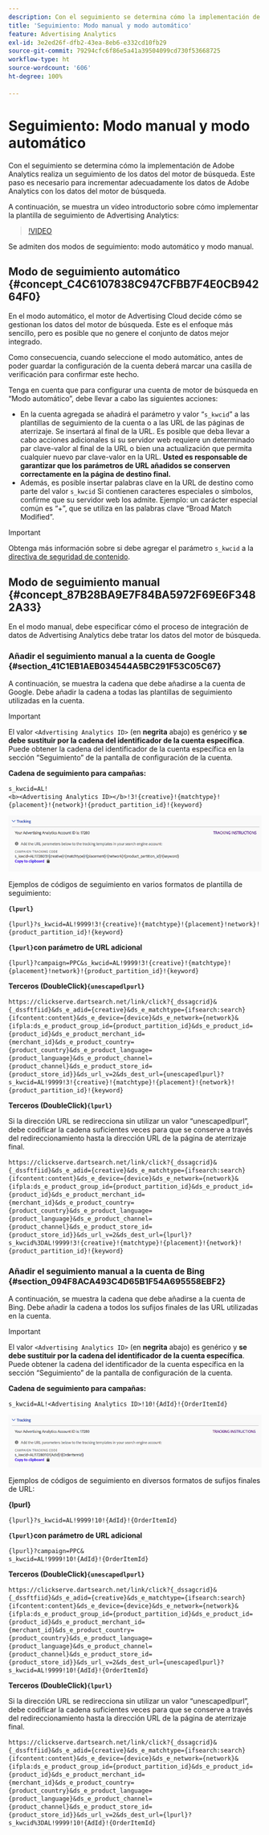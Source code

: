 ```yaml
---
description: Con el seguimiento se determina cómo la implementación de Adobe Analytics realiza un seguimiento de los datos del motor de búsqueda. Este paso es necesario para incrementar adecuadamente los datos de Adobe Analytics con los datos del motor de búsqueda.
title: 'Seguimiento: Modo manual y modo automático'
feature: Advertising Analytics
exl-id: 3e2ed26f-dfb2-43ea-8eb6-e332cd10fb29
source-git-commit: 79294cfc6f86e5a41a39504099cd730f53668725
workflow-type: ht
source-wordcount: '606'
ht-degree: 100%

---
```


# Seguimiento: Modo manual y modo automático

Con el seguimiento se determina cómo la implementación de Adobe Analytics realiza un seguimiento de los datos del motor de búsqueda. Este paso es necesario para incrementar adecuadamente los datos de Adobe Analytics con los datos del motor de búsqueda.

A continuación, se muestra un vídeo introductorio sobre cómo implementar la plantilla de seguimiento de Advertising Analytics:

>[!VIDEO](https://video.tv.adobe.com/v/23120/?quality=12)

Se admiten dos modos de seguimiento: modo automático y modo manual.

## Modo de seguimiento automático {#concept_C4C6107838C947CFBB7F4E0CB94264F0}

En el modo automático, el motor de Advertising Cloud decide cómo se gestionan los datos del motor de búsqueda. Este es el enfoque más sencillo, pero es posible que no genere el conjunto de datos mejor integrado.

Como consecuencia, cuando seleccione el modo automático, antes de poder guardar la configuración de la cuenta deberá marcar una casilla de verificación para confirmar este hecho.

Tenga en cuenta que para configurar una cuenta de motor de búsqueda en “Modo automático”, debe llevar a cabo las siguientes acciones:

* En la cuenta agregada se añadirá el parámetro y valor “`s_kwcid`” a las plantillas de seguimiento de la cuenta o a las URL de las páginas de aterrizaje. Se insertará al final de la URL. Es posible que deba llevar a cabo acciones adicionales si su servidor web requiere un determinado par clave-valor al final de la URL o bien una actualización que permita cualquier nuevo par clave-valor en la URL. **Usted es responsable de garantizar que los parámetros de URL añadidos se conserven correctamente en la página de destino final.**
* Además, es posible insertar palabras clave en la URL de destino como parte del valor `s_kwcid` Si contienen caracteres especiales o símbolos, confirme que su servidor web los admite. Ejemplo: un carácter especial común es “+”, que se utiliza en las palabras clave “Broad Match Modified”.

>[!IMPORTANT]
>
>Obtenga más información sobre si debe agregar el parámetro `s_kwcid` a la [directiva de seguridad de contenido](https://experienceleague.adobe.com/docs/id-service/using/reference/csp.html?lang=es).

## Modo de seguimiento manual {#concept_87B28BA9E7F84BA5972F69E6F3482A33}

En el modo manual, debe especificar cómo el proceso de integración de datos de Advertising Analytics debe tratar los datos del motor de búsqueda.

### Añadir el seguimiento manual a la cuenta de Google {#section_41C1EB1AEB034544A5BC291F53C05C67}

A continuación, se muestra la cadena que debe añadirse a la cuenta de Google. Debe añadir la cadena a todas las plantillas de seguimiento utilizadas en la cuenta.

>[!IMPORTANT]
>
>El valor `<Advertising Analytics ID>` (en **negrita** abajo) es genérico y **se debe sustituir por la cadena del identificador de la cuenta específica**. Puede obtener la cadena del identificador de la cuenta específica en la sección “Seguimiento” de la pantalla de configuración de la cuenta.

**Cadena de seguimiento para campañas:**

```
s_kwcid=AL! 
<b><Advertising Analytics ID></b>!3!{creative}!{matchtype}!{placement}!{network}!{product_partition_id}!{keyword}
```

![](assets/Google.png)

Ejemplos de códigos de seguimiento en varios formatos de plantilla de seguimiento:

**`{lpurl}`**

```
{lpurl}?s_kwcid=AL!9999!3!{creative}!{matchtype}!{placement}!network}!{product_partition_id}!{keyword}
```

**`{lpurl}`con parámetro de URL adicional**

```
{lpurl}?campaign=PPC&s_kwcid=AL!9999!3!{creative}!{matchtype}!{placement}!network}!{product_partition_id}!{keyword}
```

**Terceros (DoubleClick)`{unescapedlpurl}`**

```
https://clickserve.dartsearch.net/link/click?{_dssagcrid}&{_dssftfiid}&ds_e_adid={creative}&ds_e_matchtype={ifsearch:search}{ifcontent:content}&ds_e_device={device}&ds_e_network={network}&{ifpla:ds_e_product_group_id={product_partition_id}&ds_e_product_id={product_id}&ds_e_product_merchant_id={merchant_id}&ds_e_product_country={product_country}&ds_e_product_language={product_language}&ds_e_product_channel={product_channel}&ds_e_product_store_id={product_store_id}}&ds_url_v=2&ds_dest_url={unescapedlpurl}?s_kwcid=AL!9999!3!{creative}!{matchtype}!{placement}!{network}!{product_partition_id}!{keyword}
```

**Terceros (DoubleClick)`{lpurl}`**

Si la dirección URL se redirecciona sin utilizar un valor “unescapedlpurl”, debe codificar la cadena suficientes veces para que se conserve a través del redireccionamiento hasta la dirección URL de la página de aterrizaje final.

```
https://clickserve.dartsearch.net/link/click?{_dssagcrid}&{_dssftfiid}&ds_e_adid={creative}&ds_e_matchtype={ifsearch:search}{ifcontent:content}&ds_e_device={device}&ds_e_network={network}&{ifpla:ds_e_product_group_id={product_partition_id}&ds_e_product_id={product_id}&ds_e_product_merchant_id={merchant_id}&ds_e_product_country={product_country}&ds_e_product_language={product_language}&ds_e_product_channel={product_channel}&ds_e_product_store_id={product_store_id}}&ds_url_v=2&ds_dest_url={lpurl}?s_kwcid%3DAL!9999!3!{creative}!{matchtype}!{placement}!{network}!{product_partition_id}!{keyword}
```

### Añadir el seguimiento manual a la cuenta de Bing {#section_094F8ACA493C4D65B1F54A695558EBF2}

A continuación, se muestra la cadena que debe añadirse a la cuenta de Bing. Debe añadir la cadena a todos los sufijos finales de las URL utilizadas en la cuenta.

>[!IMPORTANT]
>
>El valor `<Advertising Analytics ID>` (en **negrita** abajo) es genérico y **se debe sustituir por la cadena del identificador de la cuenta específica**. Puede obtener la cadena del identificador de la cuenta específica en la sección “Seguimiento” de la pantalla de configuración de la cuenta.

**Cadena de seguimiento para campañas:**

```
s_kwcid=AL!<Advertising Analytics ID>!10!{AdId}!{OrderItemId} 
```

![](assets/Bing.png)

Ejemplos de códigos de seguimiento en diversos formatos de sufijos finales de URL:

**{lpurl}**

```
{lpurl}?s_kwcid=AL!9999!10!{AdId}!{OrderItemId}
```

**`{lpurl}`con parámetro de URL adicional**

```
{lpurl}?campaign=PPC&
s_kwcid=AL!9999!10!{AdId}!{OrderItemId}
```

**Terceros (DoubleClick)`{unescapedlpurl}`**

```
https://clickserve.dartsearch.net/link/click?{_dssagcrid}&{_dssftfiid}&ds_e_adid={creative}&ds_e_matchtype={ifsearch:search}{ifcontent:content}&ds_e_device={device}&ds_e_network={network}&{ifpla:ds_e_product_group_id={product_partition_id}&ds_e_product_id={product_id}&ds_e_product_merchant_id={merchant_id}&ds_e_product_country={product_country}&ds_e_product_language={product_language}&ds_e_product_channel={product_channel}&ds_e_product_store_id={product_store_id}}&ds_url_v=2&ds_dest_url={unescapedlpurl}?s_kwcid=AL!9999!10!{AdId}!{OrderItemId}
```

**Terceros (DoubleClick)`{lpurl}`**

Si la dirección URL se redirecciona sin utilizar un valor “unescapedlpurl”, debe codificar la cadena suficientes veces para que se conserve a través del redireccionamiento hasta la dirección URL de la página de aterrizaje final.

```
https://clickserve.dartsearch.net/link/click?{_dssagcrid}&{_dssftfiid}&ds_e_adid={creative}&ds_e_matchtype={ifsearch:search}{ifcontent:content}&ds_e_device={device}&ds_e_network={network}&{ifpla:ds_e_product_group_id={product_partition_id}&ds_e_product_id={product_id}&ds_e_product_merchant_id={merchant_id}&ds_e_product_country={product_country}&ds_e_product_language={product_language}&ds_e_product_channel={product_channel}&ds_e_product_store_id={product_store_id}}&ds_url_v=2&ds_dest_url={lpurl}?s_kwcid%3DAL!9999!10!{AdId}!{OrderItemId}
```
